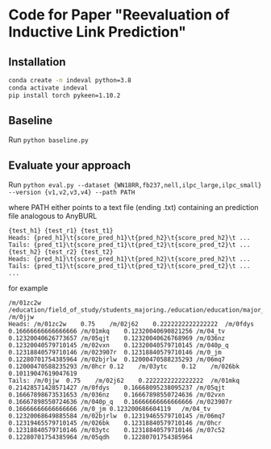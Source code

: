 # Code for Paper "Reevaluation of Inductive Link Prediction"

## Installation

```bash
conda create -n indeval python=3.8
conda activate indeval
pip install torch pykeen=1.10.2
```

## Baseline

Run `python baseline.py`

## Evaluate your approach

Run `python eval.py --dataset {WN18RR,fb237,nell,ilpc_large,ilpc_small} --version {v1,v2,v3,v4} --path PATH`

where PATH either points to a text file (ending .txt) containing an prediction file analogous to AnyBURL

```text
{test_h1} {test_r1} {test_t1}
Heads: {pred_h1}\t{score_pred_h1}\t{pred_h2}\t{score_pred_h2}\t ...
Tails: {pred_t1}\t{score_pred_t1}\t{pred_t2}\t{score_pred_t2}\t ...
{test_h2} {test_r2} {test_t2}
Heads: {pred_h1}\t{score_pred_h1}\t{pred_h2}\t{score_pred_h2}\t ...
Tails: {pred_t1}\t{score_pred_t1}\t{pred_t2}\t{score_pred_t2}\t ...
...
```

for example

```text
/m/01zc2w /education/field_of_study/students_majoring./education/education/major_field_of_study /m/0jjw
Heads: /m/01zc2w	0.75	/m/02j62	0.2222222222222222	/m/0fdys	0.16666666666666666	/m/01mkq	0.12320040690821256	/m/04_tv	0.12320040626773657	/m/05qjt	0.12320040626768969	/m/036nz	0.12320040579710145	/m/02vxn	0.12320040579710145	/m/040p_q	0.12318840579710146	/m/023907r	0.12318840579710146	/m/0_jm	0.12280701754385964	/m/02bjrlw	0.12000470588235293	/m/06mq7	0.12000470588235293	/m/0hcr	0.12	/m/03ytc	0.12	/m/026bk	0.10119047619047619	
Tails: /m/0jjw	0.75	/m/02j62	0.2222222222222222	/m/01mkq	0.21428571428571427	/m/0fdys	0.16668095238095237	/m/05qjt	0.16667898673531653	/m/036nz	0.16667898550724636	/m/02vxn	0.16667898550724636	/m/040p_q	0.16666666666666666	/m/023907r	0.16666666666666666	/m/0_jm	0.123200686604119	/m/04_tv	0.12320068649885584	/m/02bjrlw	0.12319465579710145	/m/06mq7	0.12319465579710145	/m/026bk	0.12318840579710146	/m/0hcr	0.12318840579710146	/m/03ytc	0.12318840579710146	/m/07c52	0.12280701754385964	/m/05qdh	0.12280701754385964	
```